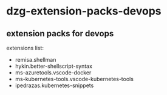 # dzg-extension-packs-devops

## extension packs for devops

extensions list:

- remisa.shellman
- hykin.better-shellscript-syntax
- ms-azuretools.vscode-docker
- ms-kubernetes-tools.vscode-kubernetes-tools
- ipedrazas.kubernetes-snippets
